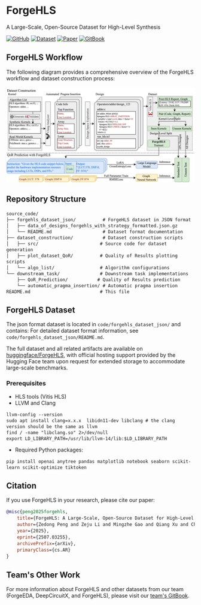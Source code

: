 # ForgeHLS
A Large-Scale, Open-Source Dataset for High-Level Synthesis

[![GitHub](https://img.shields.io/badge/GitHub-Repository-blue?logo=github)](https://github.com/zedong-peng/ForgeHLS)
[![Dataset](https://img.shields.io/badge/🤗%20Hugging%20Face-Dataset-yellow)](https://huggingface.co/datasets/zedongpeng/forgehls)
[![Paper](https://img.shields.io/badge/arXiv-2507.03255-red)](https://arxiv.org/abs/2507.03255)
[![GitBook](https://img.shields.io/badge/GitBook-Documentation-green)](https://zeju.gitbook.io/lcm-team)

## ForgeHLS Workflow

The following diagram provides a comprehensive overview of the ForgeHLS workflow and dataset construction process:

<div align="center">
  <img src="docs/ForgeHLS_workflow.png" alt="ForgeHLS Workflow Diagram" style="max-width: 100%; height: auto;">
</div>

## Repository Structure

```
source_code/
├── forgehls_dataset_json/          # ForgeHLS dataset in JSON format
│   ├── data_of_designs_forgehls_with_strategy_formatted.json.gz
│   └── README.md                   # Dataset format documentation
├── dataset_construction/           # Dataset construction scripts
│   ├── src/                       # Source code for dataset generation
│   ├── plot_dataset_QoR/          # Quality of Results plotting scripts
│   └── algo_list/                 # Algorithm configurations
└── downstream_task/               # Downstream task implementations
    ├── QoR_Prediction/           # Quality of Results prediction
    └── automatic_pragma_insertion/ # Automatic pragma insertion
README.md                          # This file
```

## ForgeHLS Dataset

The json format dataset is located in `code/forgehls_dataset_json/` and contains: For detailed dataset format information, see `code/forgehls_dataset_json/README.md`.

The full dataset and all related artifacts are available on [huggingface/ForgeHLS](https://huggingface.co/datasets/zedongpeng/forgehls), with official hosting support provided by the Hugging Face team upon request for extended storage to accommodate large-scale benchmarks.


### Prerequisites

- HLS tools (Vitis HLS)
- LLVM and Clang
```
llvm-config --version
sudo apt install clang=x.x.x  libidn11-dev libclang # the clang version should be the same as llvm
find / -name "libclang.so" 2>/dev/null
export LD_LIBRARY_PATH=/usr/lib/llvm-14/lib:$LD_LIBRARY_PATH
```
- Required Python packages:
```
pip install openai anytree pandas matplotlib notebook seaborn scikit-learn scikit-optimize tiktoken
```

## Citation

If you use ForgeHLS in your research, please cite our paper:

```bibtex
@misc{peng2025forgehls,
    title={ForgeHLS: A Large-Scale, Open-Source Dataset for High-Level Synthesis},
    author={Zedong Peng and Zeju Li and Mingzhe Gao and Qiang Xu and Chen Zhang and Jieru Zhao},
    year={2025},
    eprint={2507.03255},
    archivePrefix={arXiv},
    primaryClass={cs.AR}
}
```

## Team's Other Work

For more information about ForgeHLS and other datasets from our team (ForgeEDA, DeepCircuitX, and ForgeHLS), please visit our [team's GitBook](https://zeju.gitbook.io/lcm-team).
